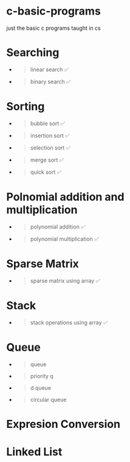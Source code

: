 # c-basic-programs
just the basic c programs taught in cs

# Searching
- >  linear search  ✅
- >  binary search  ✅

# Sorting 
- >  bubble sort  ✅
- >  insertion sort  ✅
- >  selection sort  ✅
- >  merge sort  ✅
- >  quick sort  ✅

# Polnomial addition and multiplication
- >  polynomial addition  ✅
- >  polynomial multiplication  ✅

# Sparse Matrix
- >  sparse matrix using array  ✅

# Stack
- >  stack operations using array  ✅

# Queue
- > queue
- > priority q
- > d queue
- > circular queue

# Expresion Conversion

# Linked List
